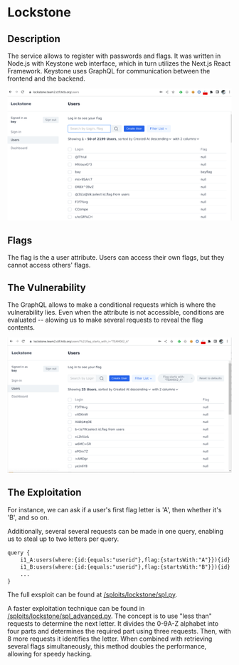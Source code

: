 # Lockstone

## Description

The service allows to register with passwords and flags. It was written in Node.js with Keystone web interface, which in turn utilizes the Next.js React Framework. Keystone uses GraphQL for communication between the frontend and the backend.

![Overview](./overview.png)

## Flags

The flag is the a user attribute. Users can access their own flags, but they cannot access others' flags.


## The Vulnerability

The GraphQL allows to make a conditional requests which is where the vulnerability lies. Even when the attribute is not accessible, conditions are evaluated -- alowing us to make several requests to reveal the flag contents.

![Filter](./filter.png)

## The Exploitation

For instance, we can ask if a user's first flag letter is 'A', then whether it's 'B', and so on.

Additionally, several several requests can be made in one query, enabling us to steal up to two letters per query.

```
query {
    i1_A:users(where:{id:{equals:"userid"},flag:{startsWith:"A"}}){id}
    i1_B:users(where:{id:{equals:"userid"},flag:{startsWith:"B"}}){id}
    ...
}
```

The full exsploit can be found at [/sploits/lockstone/spl.py](../../sploits/lockstone/spl.py).

A faster exploitation technique can be found in [/sploits/lockstone/spl_advanced.py](../../sploits/lockstone/spl_advanced.py). The concept is to use "less than" requests to determine the next letter. It divides the 0-9A-Z alphabet into four parts and determines the required part using three requests. Then, with 8 more requests it identifies the letter. When combined with retrieving several flags simultaneously, this method doubles the performance, allowing for speedy hacking.
